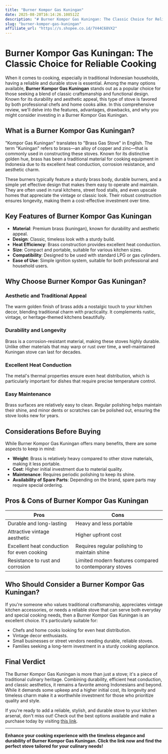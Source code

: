 ```yaml
---
title: "Burner Kompor Gas Kuningan"
date: 2025-08-20T16:14:26.108512Z
description: "# Burner Kompor Gas Kuningan: The Classic Choice for Reliable Cooking..."
slug: "burner-kompor-gas-kuningan"
affiliate_url: "https://s.shopee.co.id/7V44C68VX2"
---
```

# Burner Kompor Gas Kuningan: The Classic Choice for Reliable Cooking

When it comes to cooking, especially in traditional Indonesian households, having a reliable and durable stove is essential. Among the many options available, **Burner Kompor Gas Kuningan** stands out as a popular choice for those seeking a blend of classic craftsmanship and functional design. Known for its durability and aesthetic appeal, this type of stove is favored by both professional chefs and home cooks alike. In this comprehensive review, we'll delve into the features, advantages, drawbacks, and why you might consider investing in a Burner Kompor Gas Kuningan.

## What is a Burner Kompor Gas Kuningan?

"Kompor Gas Kuningan" translates to "Brass Gas Stove" in English. The term "Kuningan" refers to brass—an alloy of copper and zinc—that is commonly used in constructing these stoves. Known for its distinctive golden hue, brass has been a traditional material for cooking equipment in Indonesia due to its excellent heat conduction, corrosion resistance, and aesthetic charm.

These burners typically feature a sturdy brass body, durable burners, and a simple yet effective design that makes them easy to operate and maintain. They are often used in rural kitchens, street food stalls, and even upscale homes that appreciate the vintage or classic look. Their robust construction ensures longevity, making them a cost-effective investment over time.

## Key Features of Burner Kompor Gas Kuningan

- **Material**: Premium brass (kuningan), known for durability and aesthetic appeal.
- **Design**: Classic, timeless look with a sturdy build.
- **Heat Efficiency**: Brass construction provides excellent heat conduction.
- **Size**: Compact and portable, suitable for various kitchen sizes.
- **Compatibility**: Designed to be used with standard LPG or gas cylinders.
- **Ease of Use**: Simple ignition system, suitable for both professional and household users.

## Why Choose Burner Kompor Gas Kuningan?

### Aesthetic and Traditional Appeal

The warm golden finish of brass adds a nostalgic touch to your kitchen decor, blending traditional charm with practicality. It complements rustic, vintage, or heritage-themed kitchens beautifully.

### Durability and Longevity

Brass is a corrosion-resistant material, making these stoves highly durable. Unlike other materials that may warp or rust over time, a well-maintained Kuningan stove can last for decades.

### Excellent Heat Conduction

The metal's thermal properties ensure even heat distribution, which is particularly important for dishes that require precise temperature control.

### Easy Maintenance

Brass surfaces are relatively easy to clean. Regular polishing helps maintain their shine, and minor dents or scratches can be polished out, ensuring the stove looks new for years.

## Considerations Before Buying

While Burner Kompor Gas Kuningan offers many benefits, there are some aspects to keep in mind:

- **Weight**: Brass is relatively heavy compared to other stove materials, making it less portable.
- **Cost**: Higher initial investment due to material quality.
- **Maintenance**: Requires periodic polishing to keep its shine.
- **Availability of Spare Parts**: Depending on the brand, spare parts may require special ordering.

## Pros & Cons of Burner Kompor Gas Kuningan

| **Pros** | **Cons** |
|------------|--------------|
| Durable and long-lasting | Heavy and less portable |
| Attractive vintage aesthetic | Higher upfront cost |
| Excellent heat conduction for even cooking | Requires regular polishing to maintain shine |
| Resistance to rust and corrosion | Limited modern features compared to contemporary stoves |

## Who Should Consider a Burner Kompor Gas Kuningan?

If you're someone who values traditional craftsmanship, appreciates vintage kitchen accessories, or needs a reliable stove that can serve both everyday and special cooking needs, then a Burner Kompor Gas Kuningan is an excellent choice. It's particularly suitable for:

- Chefs and home cooks looking for even heat distribution.
- Vintage decor enthusiasts.
- Small businesses or street vendors needing durable, reliable stoves.
- Families seeking a long-term investment in a sturdy cooking appliance.

## Final Verdict

The Burner Kompor Gas Kuningan is more than just a stove; it's a piece of traditional culinary heritage. Combining durability, efficient heat conduction, and classic aesthetics, it remains a favorite among Indonesians and beyond. While it demands some upkeep and a higher initial cost, its longevity and timeless charm make it a worthwhile investment for those who prioritize quality and style.

If you're ready to add a reliable, stylish, and durable stove to your kitchen arsenal, don't miss out! Check out the best options available and make a purchase today by visiting [this link](https://s.shopee.co.id/7V44C68VX2).

---

**Enhance your cooking experience with the timeless elegance and durability of Burner Kompor Gas Kuningan. Click the link now and find the perfect stove tailored for your culinary needs!**